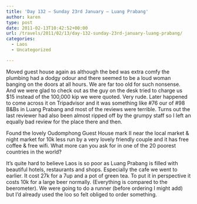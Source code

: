 ```yaml
---
title: 'Day 132 – Sunday 23rd January – Luang Prabang'
author: karen
type: post
date: 2011-02-13T10:42:52+00:00
url: /travels/2011/02/13/day-132-sunday-23rd-january-luang-prabang/
categories:
  - Laos
  - Uncategorized

---
```

Moved guest house again as although the bed was extra comfy the plumbing had a dodgy odour and there seemed to be a loud woman banging on the doors at all hours. We are far too old for such nonsense. And we were glad to check out as the guy on the desk tried to charge us $15 instead of the 100,000 kip we were quoted. Very rude. Later happened to come across it on Tripadvisor and it was something like #76 our of #98 B&Bs in Luang Prabang and most of the reviews were terrible. Turns out the last reviewer had also been almost ripped off by the grumpy staff so I left an equally bad review for the place there and then.

Found the lovely Oudomphong Guest House mark II near the local market & night market for 10k less run by a very lovely friendly couple and it has free coffee & free wifi. What more can you ask for in one of the 20 poorest countries in the world? 

It’s quite hard to believe Laos is so poor as Luang Prabang is filled with beautiful hotels, restaurants and shops. Especially the cafe we went to earlier. It cost 27k for a 7up and a pot of green tea. To put it in perspective it costs 10k for a large beer normally. (Everything is compared to the beerometer). We were going to do a runner (before ordering I might add) but I’d already used the loo so felt obliged to order something.